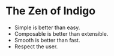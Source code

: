 # The Zen of Indigo

- Simple is better than easy.
- Composable is better than extensible.
- Smooth is better than fast.
- Respect the user.
